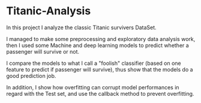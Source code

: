 # Titanic-Analysis
In this project I analyze the classic Titanic survivers DataSet.

I managed to make some preprocessing and exploratory data analysis work, 
then I used some Machine and deep learning models to predict whether a passenger will survive or not.

I compare the models to what I call a "foolish" classifier (based on one feature to predict if passenger will survive), thus show that the models do a good prediction job.

In addition, I show how overfitting can corrupt model performances in regard with the Test set, and use the callback method to prevent overfitting. 
